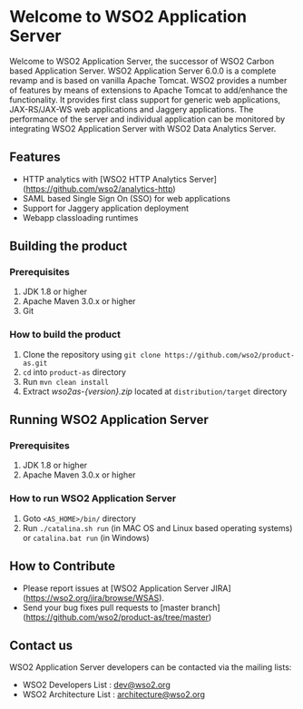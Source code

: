 # Welcome to WSO2 Application Server

Welcome to WSO2 Application Server, the successor of WSO2 Carbon based Application Server. WSO2 Application Server 6.0.0 is a complete revamp and is based on vanilla Apache Tomcat. WSO2 provides a number of features by means of extensions to Apache Tomcat to add/enhance the functionality. It provides first class support for generic web applications, JAX-RS/JAX-WS web applications and Jaggery applications. The performance of the server and individual application can be monitored by integrating WSO2 Application Server with WSO2 Data Analytics Server.

## Features

* HTTP analytics with [WSO2 HTTP Analytics Server] (https://github.com/wso2/analytics-http)
* SAML based Single Sign On (SSO) for web applications
* Support for Jaggery application deployment
* Webapp classloading runtimes

## Building the product

### Prerequisites
1. JDK 1.8 or higher
2. Apache Maven 3.0.x or higher
3. Git

### How to build the product
1. Clone the repository using `git clone https://github.com/wso2/product-as.git`
2. `cd` into `product-as` directory
2. Run `mvn clean install`
3. Extract *wso2as-{version}.zip* located at `distribution/target` directory

## Running WSO2 Application Server

### Prerequisites
1. JDK 1.8 or higher
2. Apache Maven 3.0.x or higher

### How to run WSO2 Application Server
1. Goto `<AS_HOME>/bin/` directory
2. Run `./catalina.sh run` (in MAC OS and Linux based operating systems) or `catalina.bat run` (in Windows)

## How to Contribute
* Please report issues at [WSO2 Application Server JIRA] (https://wso2.org/jira/browse/WSAS).
* Send your bug fixes pull requests to [master branch] (https://github.com/wso2/product-as/tree/master)

## Contact us
WSO2 Application Server developers can be contacted via the mailing lists:

* WSO2 Developers List : dev@wso2.org
* WSO2 Architecture List : architecture@wso2.org

